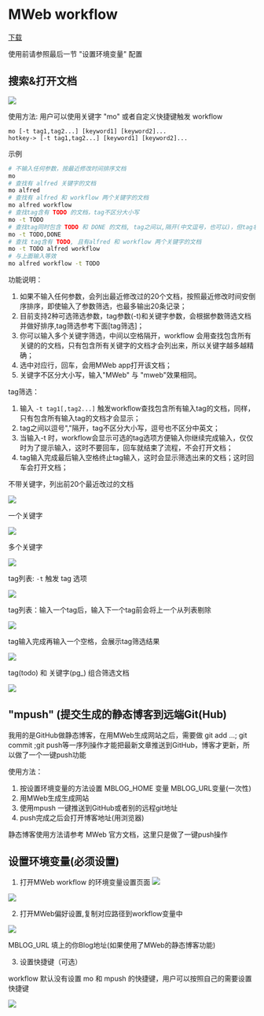 # MWeb workflow
[下载](https://github.com/tianhao/alfred-mweb-workflow/raw/master/MWeb.alfredworkflow)

使用前请参照最后一节 "设置环境变量" 配置

## 搜索&打开文档
![](media/15064049765164/15100051287719.gif)

使用方法:
用户可以使用关键字 "mo" 或者自定义快捷键触发 workflow

```
mo [-t tag1,tag2...] [keyword1] [keyword2]...
hotkey-> [-t tag1,tag2...] [keyword1] [keyword2]...
```

示例

```BASH
# 不输入任何参数，按最近修改时间排序文档
mo 
# 查找有 alfred 关键字的文档
mo alfred
# 查找有 alfred 和 workflow 两个关键字的文档
mo alfred workflow
# 查找tag含有 TODO 的文档，tag不区分大小写
mo -t TODO
# 查找tag同时包含 TODO 和 DONE 的文档, tag之间以,隔开(中文逗号，也可以)，但tag名称不能有空格
mo -t TODO,DONE
# 查找 tag含有 TODO, 且有alfred 和 workflow 两个关键字的文档
mo -t TODO alfred workflow
# 与上面输入等效
mo alfred workflow -t TODO 
```

功能说明：

1. 如果不输入任何参数，会列出最近修改过的20个文档，按照最近修改时间安倒序排序，即使输入了参数筛选，也最多输出20条记录；
2. 目前支持2种可选筛选参数，tag参数(-t)和关键字参数，会根据参数筛选文档并做好排序,tag筛选参考下面[tag筛选]；
3. 你可以输入多个关键字筛选，中间以空格隔开，workflow 会用查找包含所有关键的的文档，只有包含所有关键字的文档才会列出来，所以关键字越多越精确；
4. 选中对应行，回车，会用MWeb app打开该文档；
5. 关键字不区分大小写，输入"MWeb" 与 "mweb"效果相同。

tag筛选：

1. 输入 `-t tag1[,tag2...]` 触发workflow查找包含所有输入tag的文档，同样，只有包含所有输入tag的文档才会显示；
2. tag之间以逗号","隔开，tag不区分大小写，逗号也不区分中英文；
3. 当输入-t 时，workflow会显示可选的tag选项方便输入你继续完成输入，仅仅时为了提示输入，这时不要回车，回车就结束了流程，不会打开文档；
4. tag输入完成最后输入空格终止tag输入，这时会显示筛选出来的文档；这时回车会打开文档；

不带关键字，列出前20个最近改过的文档

![](media/15064049765164/15066073225111.jpg)

一个关键字

![](media/15064049765164/15066070861400.jpg)

多个关键字

![](media/15064049765164/15066070501779.jpg)

tag列表: `-t` 触发 tag 选项

![](media/15064049765164/15100054679932.jpg)

tag列表：输入一个tag后，输入下一个tag前会将上一个从列表剔除

![](media/15064049765164/15100055398759.jpg)

tag输入完成再输入一个空格，会展示tag筛选结果

![](media/15064049765164/15100059867083.jpg)

tag(todo) 和 关键字(pg_) 组合筛选文档

![](media/15064049765164/15100059425187.jpg)

## "mpush" (提交生成的静态博客到远端Git(Hub)
我用的是GitHub做静态博客，在用MWeb生成网站之后，需要做 git add ...;  git commit ;git push等一序列操作才能把最新文章推送到GitHub，博客才更新，所以做了一个一键push功能

使用方法：

1. 按设置环境变量的方法设置 MBLOG_HOME 变量 MBLOG_URL变量(一次性)
2. 用MWeb生成生成网站
3. 使用mpush 一键推送到GitHub或者别的远程git地址
4. push完成之后会打开博客地址(用浏览器)

静态博客使用方法请参考 MWeb 官方文档，这里只是做了一键push操作


## 设置环境变量(必须设置)

1. 打开MWeb workflow 的环境变量设置页面
![](media/15064049765164/15066127537312.jpg)

![](media/15064049765164/15064062887034.jpg)

2. 打开MWeb偏好设置,复制对应路径到workflow变量中

![](media/15064049765164/15064063251094.jpg)

MBLOG_URL 填上的你Blog地址(如果使用了MWeb的静态博客功能)


3. 设置快捷键（可选）

workflow 默认没有设置 mo 和 mpush 的快捷键，用户可以按照自己的需要设置快捷键

![](media/15064049765164/15066125147990.jpg)





